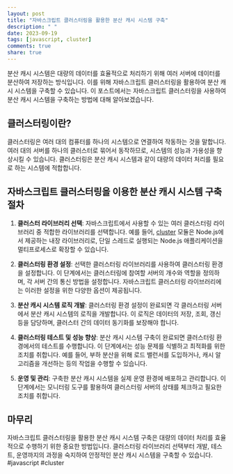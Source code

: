 ```yaml
---
layout: post
title: "자바스크립트 클러스터링을 활용한 분산 캐시 시스템 구축"
description: " "
date: 2023-09-19
tags: [javascript, cluster]
comments: true
share: true
---
```


분산 캐시 시스템은 대량의 데이터를 효율적으로 처리하기 위해 여러 서버에 데이터를 분산하여 저장하는 방식입니다. 이를 위해 자바스크립트 클러스터링을 활용하여 분산 캐시 시스템을 구축할 수 있습니다. 이 포스트에서는 자바스크립트 클러스터링을 사용하여 분산 캐시 시스템을 구축하는 방법에 대해 알아보겠습니다.

## 클러스터링이란?

클러스터링은 여러 대의 컴퓨터를 하나의 시스템으로 연결하여 작동하는 것을 말합니다. 여러 대의 서버를 하나의 클러스터로 묶어서 동작하므로, 시스템의 성능과 가용성을 향상시킬 수 있습니다. 클러스터링은 분산 캐시 시스템과 같이 대량의 데이터 처리를 필요로 하는 시스템에 적합합니다.

## 자바스크립트 클러스터링을 이용한 분산 캐시 시스템 구축 절차

1. **클러스터 라이브러리 선택**: 자바스크립트에서 사용할 수 있는 여러 클러스터링 라이브러리 중 적합한 라이브러리를 선택합니다. 예를 들어, [cluster](https://nodejs.org/api/cluster.html) 모듈은 Node.js에서 제공하는 내장 라이브러리로, 단일 스레드로 실행되는 Node.js 애플리케이션을 멀티프로세스로 확장할 수 있습니다.

2. **클러스터링 환경 설정**: 선택한 클러스터링 라이브러리를 사용하여 클러스터링 환경을 설정합니다. 이 단계에서는 클러스터링에 참여할 서버의 개수와 역할을 정의하며, 각 서버 간의 통신 방법을 설정합니다. 자바스크립트 클러스터링 라이브러리에는 이러한 설정을 위한 다양한 옵션이 제공됩니다.

3. **분산 캐시 시스템 로직 개발**: 클러스터링 환경 설정이 완료되면 각 클러스터링 서버에서 분산 캐시 시스템의 로직을 개발합니다. 이 로직은 데이터의 저장, 조회, 갱신 등을 담당하며, 클러스터 간의 데이터 동기화를 보장해야 합니다.

4. **클러스터링 테스트 및 성능 향상**: 분산 캐시 시스템 구축이 완료되면 클러스터링 환경에서의 테스트를 수행합니다. 이 단계에서는 성능 문제를 식별하고 최적화를 위한 조치를 취합니다. 예를 들어, 부하 분산을 위해 로드 밸런서를 도입하거나, 캐시 알고리즘을 개선하는 등의 작업을 수행할 수 있습니다.

5. **운영 및 관리**: 구축한 분산 캐시 시스템을 실제 운영 환경에 배포하고 관리합니다. 이 단계에서는 모니터링 도구를 활용하여 클러스터링 서버의 상태를 체크하고 필요한 조치를 취합니다.

## 마무리

자바스크립트 클러스터링을 활용한 분산 캐시 시스템 구축은 대량의 데이터 처리를 효율적으로 수행하기 위한 중요한 방법입니다. 클러스터링 라이브러리 선택부터 개발, 테스트, 운영까지의 과정을 숙지하여 안정적인 분산 캐시 시스템을 구축할 수 있습니다. #javascript #cluster